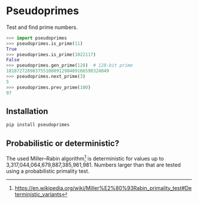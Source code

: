# Pseudoprimes

Test and find prime numbers.

```python
>>> import pseudoprimes
>>> pseudoprimes.is_prime(11)
True
>>> pseudoprimes.is_prime(1022117)
False
>>> pseudoprimes.gen_prime(128)  # 128-bit prime
181872728983755108091298489166590324849
>>> pseudoprimes.next_prime(3)
5
>>> pseudoprimes.prev_prime(100)
97
```

## Installation

```bash
pip install pseudoprimes
```

## Probabilistic or deterministic?

The used Miller–Rabin algorithm[^1] is deterministic for values up to 3,317,044,064,679,887,385,961,981. Numbers larger than that are tested using a probabilistic primality test.

[^1]: https://en.wikipedia.org/wiki/Miller%E2%80%93Rabin_primality_test#Deterministic_variants
